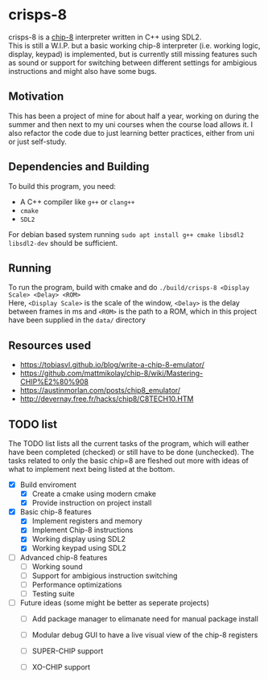 # crisps-8
crisps-8 is a [chip-8](https://en.wikipedia.org/wiki/CHIP-8) interpreter written in C++ using SDL2.  
This is still a W.I.P. but a basic working chip-8 interpreter (i.e. working logic, display, keypad) is implemented, but 
is currently still missing features such as sound or support for switching between different settings for ambigious 
instructions and might also have some bugs. 

## Motivation
This has been a project of mine for about half a year, working on during the summer and then next to my uni courses when
the course load allows it. I also refactor the code due to just learning better practices, either from uni or just 
self-study.

## Dependencies and Building
To build this program, you need:
* A C++ compiler like ```g++``` or `clang++`
* `cmake`
* `SDL2`  

For debian based system running `sudo apt install g++ cmake libsdl2 libsdl2-dev` should be sufficient.

## Running
To run the program, build with cmake and do `./build/crisps-8 <Display Scale> <Delay> <ROM>`  
Here, `<Display Scale>` is the scale of the window, `<Delay>` is the delay between frames in ms and
`<ROM>` is the path to a ROM, which in this project have been supplied in the `data/` directory

## Resources used
* https://tobiasvl.github.io/blog/write-a-chip-8-emulator/
* https://github.com/mattmikolay/chip-8/wiki/Mastering-CHIP%E2%80%908
* https://austinmorlan.com/posts/chip8_emulator/
* http://devernay.free.fr/hacks/chip8/C8TECH10.HTM

## TODO list
The TODO list lists all the current tasks of the program, which will eather have been completed (checked) or still have
to be done (unchecked). The tasks related to only the basic chip=8 are fleshed out more with ideas of what to implement
next being listed at the bottom.  
- [x] Build enviroment
    - [x] Create a cmake using modern cmake
    - [x] Provide instruction on project install
- [x] Basic chip-8 features
    - [x] Implement registers and memory
    - [x] Implement Chip-8 instructions
    - [x] Working display using SDL2
    - [x] Working keypad using SDL2
- [ ] Advanced chip-8 features
    - [ ] Working sound
    - [ ] Support for ambigious instruction switching
    - [ ] Performance optimizations
    - [ ] Testing suite
- [ ] Future ideas (some might be better as seperate projects)
    - [ ] Add package manager to elimanate need for manual package install
    - [ ] Modular debug GUI to have a live visual view of the chip-8 registers
    - [ ] SUPER-CHIP support
    - [ ] XO-CHIP support

